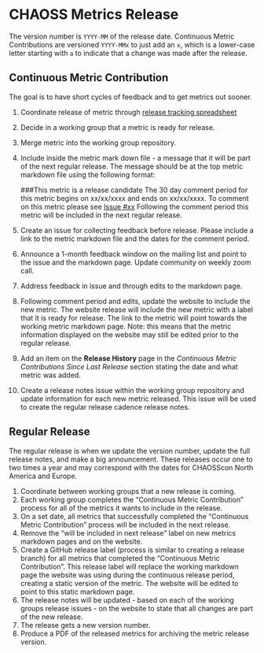 # CHAOSS Metrics Release

The version number is `YYYY-MM` of the release date. Continuous Metric Contributions are versioned `YYYY-MMx` to just add an `x`, which is a lower-case letter starting with `a` to indicate that a change was made after the release.

## Continuous Metric Contribution

The goal is to have short cycles of feedback and to get metrics out sooner.

1. Coordinate release of metric through [release tracking spreadsheet](https://docs.google.com/spreadsheets/d/1tAGzUiZ9jdORKCnoDQJkOU8tQsZDCZVjcWqXYOSAFmE/edit#gid=0)
2. Decide in a working group that a metric is ready for release.
3. Merge metric into the working group repository.
4. Include inside the metric mark down file - a message that it will be part of the next regular release. The message should be at the top metric markdown file using the following format:

    ###This metric is a release candidate
    The 30 day comment period for this metric begins on xx/xx/xxxx and ends on xx/xx/xxxx.
    To comment on this metric please see [Issue #xx](xxxxxxxxxxxxxxx)
    Following the comment period this metric will be included in the next regular release.

5. Create an issue for collecting feedback before release. Please include a link to the metric markdown file and the dates for the comment period.
6. Announce a 1-month feedback window on the mailing list and point to the issue and the markdown page. Update community on weekly zoom call.
7. Address feedback in issue and through edits to the markdown page.
8. Following comment period and edits, update the website to include the new metric. The website release will include the new metric with a label that it is ready for release. The link to the metric will point towards the working metric markdown page. Note: this means that the metric information displayed on the website may still be edited prior to the regular release.
9. Add an item on the **Release History** page in the _Continuous Metric Contributions Since Last Release_ section stating the date and what metric was added.
10. Create a release notes issue within the working group repository and update information for each new metric released. This issue will be used to create the regular release cadence release notes.

## Regular Release

The regular release is when we update the version number, update the full release notes, and make a big announcement. These releases occur one to two times a year and may correspond with the dates for CHAOSScon North America and Europe.

1. Coordinate between working groups that a new release is coming.
2. Each working group completes the “Continuous Metric Contribution” process for all of the metrics it wants to include in the release.
3. On a set date, all metrics that successfully completed the “Continuous Metric Contribution” process will be included in the next release.
4. Remove the “will be included in next release” label on new metrics markdown pages and on the website.
5. Create a GitHub release label (process is similar to creating a release branch) for all metrics that completed the “Continuous Metric Contribution”. This release label will replace the working markdown page the website was using during the continuous release period, creating a static version of the metric. The website will be edited to point to this static markdown page.
6. The release notes will be updated - based on each of the working groups release issues - on the website to state that all changes are part of the new release. 
7. The release gets a new version number.
8. Produce a PDF of the released metrics for archiving the metric release version.
